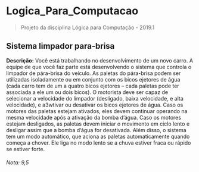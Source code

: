 # Logica_Para_Computacao
> Projeto da disciplina Lógica para Computação - 2019.1
 
## Sistema limpador para-brisa

 **Descrição:** Você está trabalhando no desenvolvimento de um novo carro. A equipe de que você faz parte está desenvolvendo o sistema que controla o limpador de pára-brisa do veículo. As paletas do pára-brisa podem ser utilizadas isoladamente ou em conjunto com os bicos ejetores de água (cada carro tem de um a quatro bicos ejetores – cada paletas pode ter associada a ele um ou dois bicos). O motorista deve ser capaz de selecionar a velocidade do limpador (desligado, baixa velocidade, e alta velocidade), e a3wtivar ou desativar os bicos ejetores de água. Caso os motores das paletas estejam ativados, eles devem continuar operando na mesma velocidade após a ativação da bomba d’água. Caso os motores estejam desligados, as paletas devem iniciar o movimento em ciclo lento e desligar assim que a bomba d’água for desativada. Além disso, o sistema tem um modo automático, que aciona as paletas automaticamente quando começa a chover. Ele liga no modo lento se a chuva estiver fraca ou rápido se estiver forte.

###### Nota: 9,5